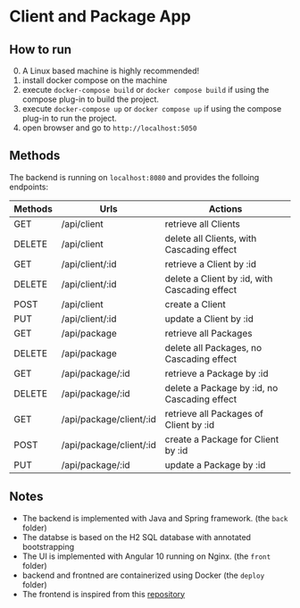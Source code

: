 # Client and Package App
## How to run
0. A Linux based machine is highly recommended!
1. install docker compose on the machine
2. execute `docker-compose build` or `docker compose build` if using the compose plug-in to build the project.
3. execute `docker-compose up` or `docker compose up` if using the compose plug-in to run the project.
4. open browser and go to `http://localhost:5050`

## Methods
The backend is running on `localhost:8080` and provides the folloing endpoints:

| Methods | Urls | Actions |
| ------------ | ------------ | ------------ |
| GET | /api/client | retrieve all Clients |
| DELETE | /api/client  | delete all Clients, with Cascading effect |
| GET | /api/client/:id  | retrieve a Client by :id |
| DELETE | /api/client/:id  | delete a Client by :id, with Cascading effect |
| POST | /api/client  | create a Client |
| PUT | /api/client/:id  | update a Client by :id |
| GET | /api/package | retrieve all Packages |
| DELETE | /api/package  | delete all Packages, no Cascading effect |
| GET | /api/package/:id  | retrieve a Package by :id |
| DELETE | /api/package/:id  | delete a Package by :id, no Cascading effect |
| GET | /api/package/client/:id  | retrieve all Packages of Client by :id |
| POST | /api/package/client/:id  | create a Package for Client by :id |
| PUT | /api/package/:id  | update a Package by :id |

## Notes
- The backend is implemented with Java and Spring framework. (the `back` folder)
- The databse is based on the H2 SQL database with annotated bootstrapping
- The UI is implemented with Angular 10 running on Nginx. (the `front` folder)
- backend and frontned are containerized using Docker (the `deploy` folder)
- The frontend is inspired from this [repository](https://github.com/RameshMF/Angular10-SpringBoot-CRUD-Tutorial"repo")
